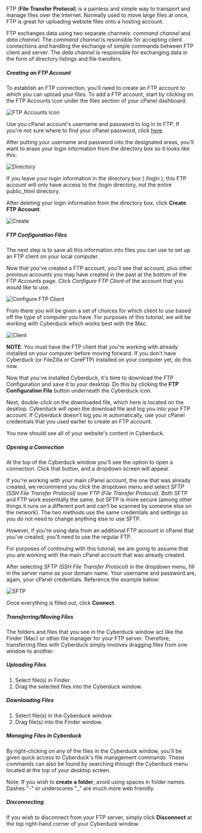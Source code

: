 FTP (**File Transfer Protocol**) is a painless and simple way to transport and manage files over the Internet. Normally used to move large files at once, FTP is great for uploading website files onto a hosting account. 

FTP exchanges data using two separate channels: *command channel* and *data channel*. The *command channel* is resonsible for accepting client connections and handling the exchange of simple commands between FTP client and server. The *data channel* is responsible for exchanging data in the form of directory listings and file transfers. 

##### Creating an FTP Account

To establish an FTP connection, you'll need to create an FTP account to which you can upload your files. To add a FTP account, start by clicking on the FTP Accounts icon under the files section of your cPanel dashboard. 

![FTP Accounts Icon](http://i1071.photobucket.com/albums/u516/Brumface/Screen%20Shot%202015-08-26%20at%2011.31.59%20AM_zps2jgsempi.png)

Use you cPanel account's username and password to log in to FTP. If you're not sure where to find your cPanel password, click [here](http://docs.reclaimhosting.com/FAQ/I-Cant-Remember-My-Password/#ftp-cpanel-password).

After putting your username and password into the designated areas, you'll want to erase your login information from the directory box so it looks like this:

![Directory](http://i1071.photobucket.com/albums/u516/Brumface/Screen%20Shot%202015-08-26%20at%2011.57.51%20AM_zpssi1ggcok.png)

If you leave your login information in the directory box ( /login ), this FTP account will only have access to the /login directory, not the entire public_html directory. 

After deleting your login information from the directory box, click **Create FTP Account**.

![Create](http://i1071.photobucket.com/albums/u516/Brumface/Screen%20Shot%202015-08-26%20at%2012.04.34%20PM_zpsbseeettc.png)

##### FTP Configuration Files

The next step is to save all this information into files you can use to set up an FTP client on your local computer.

Now that you've created a FTP account, you'll see that account, plus other previous accounts you may have created in the past at the bottom of the *FTP Accounts* page. Click *Configure FTP Client* of the account that you would like to use.

![Configure FTP Client](http://i1071.photobucket.com/albums/u516/Brumface/Screen%20Shot%202015-08-26%20at%2012.09.18%20PM_zpsd4epamz1.png)

From there you will be given a set of choices for which client to use based off the type of computer you have. For purposes of this tutorial, we will be working with Cyberduck which works best with the Mac. 

![Client](http://i1071.photobucket.com/albums/u516/Brumface/86e1ff36-ec8a-47c2-b391-7f96f8f083df_zps0yfgiiyr.png)

**NOTE**: You must have the FTP client that you're working with already installed on your computer before moving forward. If you don't have Cyberduck (or FileZilla or CoreFTP) installed on your computer yet, do this now.

Now that you've installed Cyberduck, it's time to download the FTP Configuration and save it to your desktop. Do this by clicking the **FTP Configuration File** button underneath the Cyberduck icon. 

Next, double-click on the downloaded file, which here is located on the desktop. Cyberduck will open the download file and log you into your FTP account. If Cyberduck doesn't log you in automatically, use your cPanel credentials that you used earlier to create an FTP account. 

You now should see all of your website's content in Cyberduck. 

##### Opening a Connection

At the top of the Cyberduck window you'll see the option to open a connection. Click that button, and a dropdown screen will appear. 

If you're working with your main cPanel account, the one that was already created, we recommend you click the dropdown menu and select *SFTP (SSH File Transfer Protocol)* over *FTP (File Transfer Protocol)*. Both SFTP and FTP work essentially the same, but SFTP is more secure (among other things it runs on a different port and can’t be scanned by someone else on the network). The two methods use the same credentials and settings so you do not need to change anything else to use SFTP. 

However, if you're using data from an additional FTP account in cPanel that you've created, you'll need to use the regular FTP. 

For purposes of continuing with this tutorial, we are going to assume that you are working with the main cPanel account that was already created. 

After selecting *SFTP (SSH File Transfer Protocol)* in the dropdown menu, fill in the server name as your domain name. Your username and password are, again, your cPanel credentials. Reference the example below:

![SFTP](http://i1071.photobucket.com/albums/u516/Brumface/Screen%20Shot%202015-08-26%20at%201.49.07%20PM_zps16dmhof8.png)

Once everything is filled out, click **Connect**.

##### Transferring/Moving Files

The folders and files that you see in the Cyberduck window act like the Finder (Mac) or other file manager for your FTP server. Therefore, transferring files with Cyberduck simply involves dragging files from one window to another.

##### Uploading Files

1. Select file(s) in Finder.
2. Drag the selected files into the Cyberduck window.

##### Downloading Files

1. Select file(s) in the Cyberduck window.
2. Drag file(s) into the Finder window.

##### Managing Files in Cyberduck

By right-clicking on any of the files in the Cyberduck window, you'll be given quick access to Cyberduck's file management commands. These commands can also be found by searching through the Cyberduck menu located at the top of your desktop screen. 

Note: If you wish to **create a folder**, avoid using spaces in folder names. Dashes "-" or underscores "_" are much more web friendly.

##### Disconnecting

If you wish to disconnect from your FTP server, simply click **Disconnect** at the top right-hand corner of your Cyberduck window. 
